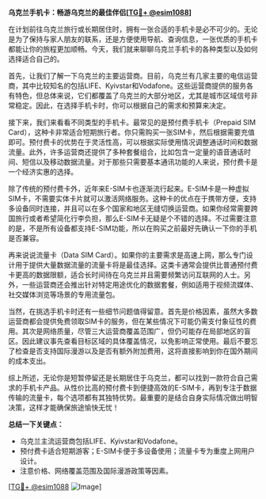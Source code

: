 **乌克兰手机卡：畅游乌克兰的最佳伴侣[[TG💪+ @esim1088](https://t.me/s/esim1088)]**

在计划前往乌克兰旅行或长期居住时，拥有一张合适的手机卡是必不可少的。无论是为了保持与家人朋友的联系，还是方便使用导航、查询信息，一张优质的手机卡都能让你的旅程更加顺畅。今天，我们就来聊聊乌克兰手机卡的各种类型以及如何选择适合自己的。

首先，让我们了解一下乌克兰的主要运营商。目前，乌克兰有几家主要的电信运营商，其中比较知名的包括LIFE、Kyivstar和Vodafone。这些运营商提供的服务各有特色，但总体来说，它们都覆盖了乌克兰的大部分地区，尤其是城市区域信号非常稳定。因此，在选择手机卡时，你可以根据自己的需求和预算来决定。

接下来，我们来看看不同类型的手机卡。最常见的是预付费手机卡（Prepaid SIM Card），这种卡非常适合短期旅行者。你只需购买一张SIM卡，然后根据需要充值即可。预付费卡的优势在于灵活性高，可以根据实际使用情况调整通话时间和数据流量。此外，许多运营商还提供了多种套餐组合，比如包含一定量的语音通话时间、短信以及移动数据流量。对于那些只需要基本通讯功能的人来说，预付费卡是一个经济实惠的选择。

除了传统的预付费卡外，近年来E-SIM卡也逐渐流行起来。E-SIM卡是一种虚拟SIM卡，不需要实体卡片就可以激活网络服务。这种卡的优点在于携带方便，支持多设备同时连接，并且可以在多个国家和地区无缝切换运营商。如果你经常需要跨国旅行或者希望简化行李负担，那么E-SIM卡无疑是个不错的选择。不过需要注意的是，不是所有设备都支持E-SIM功能，所以在购买之前最好先确认一下你的手机是否兼容。

再来说说流量卡（Data SIM Card）。如果你的主要需求是高速上网，那么专门设计用于提供大量数据流量的流量卡将是最佳选择。这类卡通常会提供比普通预付费卡更高的数据限额，适合长时间待在乌克兰并且需要频繁访问互联网的人士。另外，一些运营商还会推出针对特定用途优化的数据套餐，例如适用于视频流媒体、社交媒体浏览等场景的专用流量包。

当然，在挑选手机卡时还有一些细节问题值得留意。首先是价格因素，虽然大多数运营商都会提供免费领取SIM卡的服务，但在某些情况下可能仍需支付象征性的费用。其次是网络质量，尽管三大运营商覆盖范围广，但仍可能存在局部地区的盲区。因此建议事先查看目标区域的具体覆盖情况，以免影响正常使用。最后不要忘了检查是否支持国际漫游以及是否有额外附加费用，这将直接影响到你在国外期间的成本支出。

综上所述，无论你是短暂停留还是长期居住于乌克兰，都可以找到一款符合自己需求的手机卡产品。从性价比高的预付费卡到便捷高效的E-SIM卡，再到专注于数据传输的流量卡，每个选项都有其独特优势。最重要的是结合自身实际情况做出明智决策，这样才能确保旅途愉快无忧！

**总结一下关键点：**
- 乌克兰主流运营商包括LIFE、Kyivstar和Vodafone。
- 预付费卡适合短期游客；E-SIM卡便于多设备使用；流量卡专为重度上网用户设计。
- 注意价格、网络覆盖范围及国际漫游政策等因素。

[[TG💪+ @esim1088](https://t.me/s/esim1088) ![Image](https://i.postimg.cc/4NQfJmqS/Snipaste-2025-05-13-00-14-12.png)]